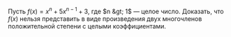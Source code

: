 Пусть $f\left( x \right)={{x}^{n}}+5{{x}^{n-1}}+3$, где $n &gt; 1$ — целое число. Доказать, что $f\left( x \right)$ нельзя представить в виде произведения двух многочленов положительной степени с целыми коэффициентами.
